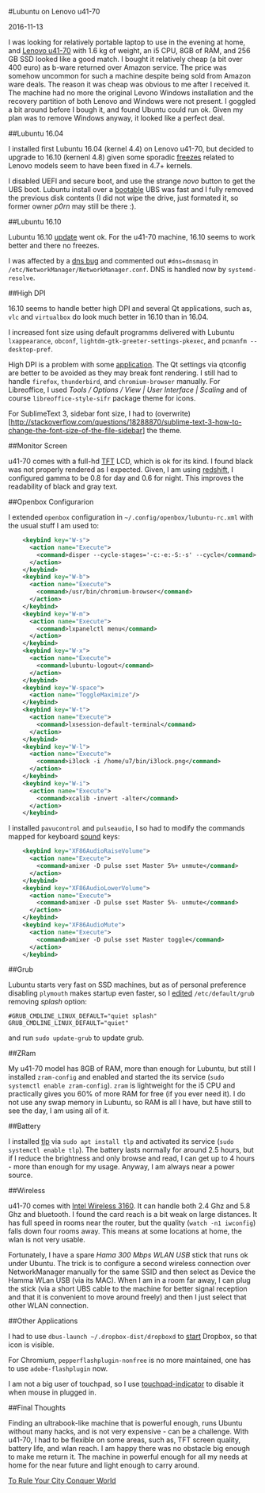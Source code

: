 #Lubuntu on Lenovo u41-70

2016-11-13

<!--- tags: linux -->

I was looking for relatively portable laptop to use in the evening at home, and [Lenovo u41-70](http://support.lenovo.com/us/en/products/laptops-and-netbooks/u-series/u41-70) with 1.6 kg of weight, an i5 CPU, 8GB of RAM, and 256 GB SSD looked like a good match. I bought it relatively cheap (a bit over 400 euro) as b-ware returned over Amazon service. The price was somehow uncommon for such a machine despite being sold from Amazon ware deals. The reason it was cheap was obvious to me after I received it. The machine had no more the original Levono Windows installation and the recovery partition of both Lenovo and Windows were not present. I goggled a bit around before I bough it, and found Ubuntu could run ok. Given my plan was to remove Windows anyway, it looked like a perfect deal.

##Lubuntu 16.04

I installed first Lubuntu 16.04 (kernel 4.4) on Lenovo u41-70, but decided to upgrade to 16.10 (kernenl 4.8) given some sporadic [freezes](http://askubuntu.com/questions/761706/ubuntu-15-10-and-16-04-keep-freezing-randomly) related to Lenovo models seem to have been fixed in 4.7+ kernels.

I disabled UEFI and secure boot, and use the strange *novo* button to get the UBS boot. Lubuntu install over a [bootable](https://www.ubuntu.com/download/desktop/create-a-usb-stick-on-windows) UBS was fast and I fully removed the previous disk contents (I did not wipe the drive, just formated it, so former owner *p0rn* may still be there :).

##Lubuntu 16.10

Lubuntu 16.10 [update](https://wiki.ubuntu.com/YakketyYak/ReleaseNotes) went ok. For the u41-70 machine, 16.10 seems to work better and there no freezes. 

I was affected by a [dns bug](https://bugs.launchpad.net/ubuntu/+source/network-manager/+bug/1633912) and commented out `#dns=dnsmasq` in `/etc/NetworkManager/NetworkManager.conf`. DNS is handled now by `systemd-resolve`.

##High DPI

16.10 seems to handle better high DPI and several Qt applications, such as, `vlc` and `virtualbox` do look much better in 16.10 than in 16.04.

I increased font size using default programms delivered with Lubuntu `lxappearance`, `obconf`, `lightdm-gtk-greeter-settings-pkexec`, and `pcmanfm --desktop-pref`.

High DPI is a problem with some [application](https://wiki.archlinux.org/index.php/HiDPI#Applications). The Qt settings via qtconfig are better to be avoided as they may break font rendering. I still had to handle `firefox`, `thunderbird`, and `chromium-browser` manually. For Libreoffice, I used *Tools / Options / View | User Interface | Scaling* and of course `libreoffice-style-sifr` package theme for icons.

For SublimeText 3, sidebar font size, I had to (overwrite)[http://stackoverflow.com/questions/18288870/sublime-text-3-how-to-change-the-font-size-of-the-file-sidebar] the theme.

##Monitor Screen

u41-70 comes with a full-hd [TFT](https://www.quora.com/What-is-the-difference-between-an-IPS-screen-and-a-TFT-screen) LCD, which is ok for its kind. I found black was not properly rendered as I expected. Given, I am using [redshift](http://jonls.dk/redshift/), I configured gamma to be 0.8 for day and 0.6 for night. This improves the readability of black and gray text.

##Openbox Configurarion

I extended `openbox` configuration in `~/.config/openbox/lubuntu-rc.xml` with the usual stuff I am used to:

```xml
    <keybind key="W-s">
      <action name="Execute">
        <command>disper --cycle-stages='-c:-e:-S:-s' --cycle</command>
      </action>
    </keybind>
    <keybind key="W-b">
      <action name="Execute">
        <command>/usr/bin/chromium-browser</command>
      </action>
    </keybind>
    <keybind key="W-m">
      <action name="Execute">
        <command>lxpanelctl menu</command>
      </action>
    </keybind>
    <keybind key="W-x">
      <action name="Execute">
        <command>lubuntu-logout</command>
      </action>
    </keybind>
    <keybind key="W-space">
      <action name="ToggleMaximize"/>
    </keybind>
    <keybind key="W-t">
      <action name="Execute">
        <command>lxsession-default-terminal</command>
      </action>
    </keybind>
    <keybind key="W-l">
      <action name="Execute">
        <command>i3lock -i /home/u7/bin/i3lock.png</command>
      </action>
    </keybind>
    <keybind key="W-i">
      <action name="Execute">
        <command>xcalib -invert -alter</command>
      </action>
    </keybind>
```

I installed `pavucontrol` and `pulseaudio`, I so had to modify the commands mapped for keyboard [sound](http://askubuntu.com/questions/97936/terminal-command-to-set-audio-volume) keys:

```xml
    <keybind key="XF86AudioRaiseVolume">
      <action name="Execute">
        <command>amixer -D pulse sset Master 5%+ unmute</command>
      </action>
    </keybind>
    <keybind key="XF86AudioLowerVolume">
      <action name="Execute">
        <command>amixer -D pulse sset Master 5%- unmute</command>
      </action>
    </keybind>
    <keybind key="XF86AudioMute">
      <action name="Execute">
        <command>amixer -D pulse sset Master toggle</command>
      </action>
    </keybind>
```

##Grub

Lubuntu starts very fast on SSD machines, but as of personal preference disabling `plymouth` makes startup even faster, so I [edited](http://askubuntu.com/questions/265010/how-do-i-edit-grub-menu) `/etc/default/grub` removing *splash* option:

```
#GRUB_CMDLINE_LINUX_DEFAULT="quiet splash"
GRUB_CMDLINE_LINUX_DEFAULT="quiet"
```

and run `sudo update-grub` to update grub.

##ZRam

My u41-70 model has 8GB of RAM, more than enough for Lubuntu, but still I installed `zram-config` and enabled and started the its service (`sudo systemctl enable zram-config`). `zram` is lightweight for the i5 CPU and practically gives you 60% of more RAM for free (if you ever need it). I do not use any swap memory in Lubuntu, so RAM is all I have, but have still to see the day, I am using all of it.

##Battery

I installed [tlp](http://linrunner.de/en/tlp/docs/tlp-linux-advanced-power-management.html) via `sudo apt install tlp` and activated its service (`sudo systemctl enable tlp`). The battery lasts normally for around 2.5 hours, but if I reduce the brightness and only browse and read, I can get up to 4 hours - more than enough for my usage. Anyway, I am always near a power source.

##Wireless

u41-70 comes with [Intel Wireless 3160](https://wireless.wiki.kernel.org/en/users/Drivers/iwlwifi). It can handle both 2.4 Ghz and 5.8 Ghz and bluetooth. I found the card reach is a bit weak on large distances. It has full speed in rooms near the router, but the quality (`watch -n1 iwconfig`) falls down four rooms away. This means at some locations at home, the wlan is not very usable.

Fortunately, I have a spare *Hama 300 Mbps WLAN USB* stick that runs ok under Ubuntu. The trick is to configure a second wireless connection over NetworkManager manually for the same SSID and then select as Device the Hamma WLan USB (via its MAC). When I am in a room far away, I can plug the stick (via a short UBS cable to the machine for better signal reception and that it is convenient to move around freely) and then I just select that other WLAN connection.

##Other Applications

I had to use `dbus-launch ~/.dropbox-dist/dropboxd` to [start](http://askubuntu.com/questions/732967/dropbox-icon-is-not-working-xubuntu-14-04-lts-64) Dropbox, so that icon is visible.

For Chromium, `pepperflashplugin-nonfree` is no more maintained, one has to use `adobe-flashplugin` now.

I am not a big user of touchpad, so I use [touchpad-indicator](https://launchpad.net/~atareao/+archive/ubuntu/atareao) to disable it when mouse in plugged in.

##Final Thoughts

Finding an ultrabook-like machine that is powerful enough, runs Ubuntu without many hacks, and is not very expensive - can be a challenge. With u41-70, I had to be flexible on some areas, such as, TFT screen quality, battery life, and wlan reach. I am happy there was no obstacle big enough to make me return it. The machine in powerful enough for all my needs at home for the near future and light enough to carry around.


<ins class='nfooter'><a rel='next' id='fnext' href='#blog/2016/2016-10-30-To-Rule-Your-City-Conquer-World.md'>To Rule Your City Conquer World</a></ins>
